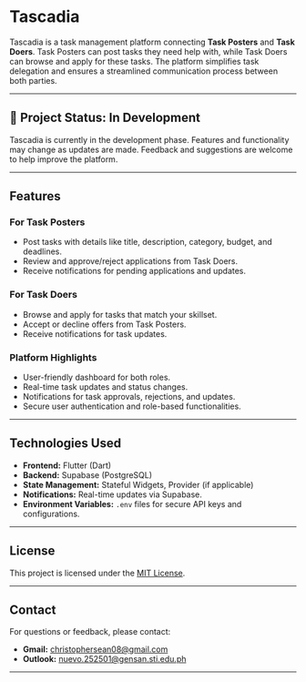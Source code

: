 # **Tascadia**

Tascadia is a task management platform connecting **Task Posters** and **Task Doers**. Task Posters can post tasks they need help with, while Task Doers can browse and apply for these tasks. The platform simplifies task delegation and ensures a streamlined communication process between both parties.

---

## **🚧 Project Status: In Development**

Tascadia is currently in the development phase. Features and functionality may change as updates are made. Feedback and suggestions are welcome to help improve the platform.

---

## **Features**

### **For Task Posters**
- Post tasks with details like title, description, category, budget, and deadlines.
- Review and approve/reject applications from Task Doers.
- Receive notifications for pending applications and updates.

### **For Task Doers**
- Browse and apply for tasks that match your skillset.
- Accept or decline offers from Task Posters.
- Receive notifications for task updates.

### **Platform Highlights**
- User-friendly dashboard for both roles.
- Real-time task updates and status changes.
- Notifications for task approvals, rejections, and updates.
- Secure user authentication and role-based functionalities.

---

## **Technologies Used**

- **Frontend:** Flutter (Dart)
- **Backend:** Supabase (PostgreSQL)
- **State Management:** Stateful Widgets, Provider (if applicable)
- **Notifications:** Real-time updates via Supabase.
- **Environment Variables:** `.env` files for secure API keys and configurations.

---

## **License**

This project is licensed under the [MIT License](LICENSE).

---

## **Contact**

For questions or feedback, please contact:

- **Gmail:** christophersean08@gmail.com
- **Outlook:** nuevo.252501@gensan.sti.edu.ph

---
